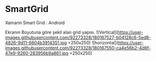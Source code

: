 # SmartGrid
 Xamarin Smart Grid : Android

Ekranın Boyutuna göre şekil alan grid yapısı.
![Vertical](https://user-images.githubusercontent.com/92273328/180167527-b04128c6-5ed8-4826-9d11-6604b3914351.jpg =250x250)
![horizontal](https://user-images.githubusercontent.com/92273328/180167550-ca4e56b2-4d6f-47e9-9260-283956b9a861.jpg =250x250)
